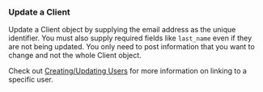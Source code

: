 ### Update a Client

Update a Client object by supplying the email address as the unique identifier. You must also supply required fields 
like `last_name` even if they are not being updated. You only need to post information that you want to change and
not the whole Client object.

Check out [Creating/Updating Users](#creating-updating-users) for more information on linking to a specific user.
